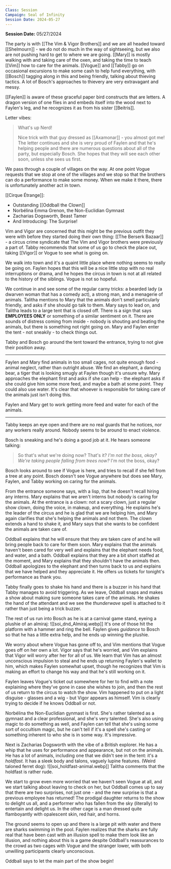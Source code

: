 ```yaml
---
Class: Session
Campaign: Seal of Infinity
Session Date: 2024-05-27
---
```

**Session Date:** 05/27/2024

The party is with [[The Vim & Vigor Brothers]] and we are all headed toward [[Shelmourn]] - we do not do much in the way of sightseeing, but we also are not pushing hard to get to where we are going. [[Mary]] is mostly walking with and taking care of the oxen, and taking the time to teach [[Vim]] how to care for the animals. [[Vogue]] and [[Tabby]] go on occasional excursions to make some cash to help fund everything, with [[Bosch]] tagging along in this and being friendly, talking about thieving tactics. A lot of Bosch's approaches to thievery are very extravagant and messy.

[[Faylen]] is aware of these graceful paper bird constructs that are letters. A dragon version of one flies in and embeds itself into the wood next to Faylen's leg, and he recognizes it as from his sister [[Beitris]].

Letter vibes:
>What's up Nerd!
>
>Nice trick with that guy dressed as [[Axamonar]] - you almost got me! The letter continues and she is very proud of Faylen and that he's helping people and there are numerous questions about all of the party, but especially Bosch. She hopes that they will see each other soon, unless she sees us first. 

We pass through a couple of villages on the way. At one point Vogue requests that we stop at one of the villages and we stop so that the brothers can do a performance to make some money. When we make it there, there is unfortunately another act in town.

[[Cirque Étrange]]:
- Outstanding [[Oddball the Clown]]
- Norbélina Emma Grenon, the Non-Euclidian Gymnast
- Zacharias Dogsworth, Beast Tamer
- And Introducing: The Surprise!

Vim and Vigor are concerned that this might be the previous outfit they were with before they started doing their own thing: [[The Berserk Bazaar]] - a circus crime syndicate that The Vim and Vigor brothers were previously a part of. Tabby recommends that some of us go to check the place out, taking [[Vigor]] or Vogue to see what is going on.

We walk into town and it's a quaint little place where nothing seems to really be going on. Faylen hopes that this will be a nice little stop with no real interruptions or drama, and he hopes the circus in town is not at all related to the history of the siblings. Vogue is not so hopeful.

We continue in and see some of the regular carny tricks: a bearded lady (a dwarven woman that has a comedy act), a strong man, and a menagerie of animals. Talitha mentions to Mary that the animals don't smell particularly friendly, and asks if she should go talk to them. Mary says to lead on, and Talitha leads to a large tent that is closed off. There is a sign that says **EMPLOYEES ONLY** or something of a similar sentiment on it. There are sounds of distress coming from inside - nobody is shouting and beating the animals, but there is something not right going on. Mary and Faylen enter the tent - not sneakily - to check things out.

Tabby and Bosch go around the tent toward the entrance, trying to not give their position away.

---

Faylen and Mary find animals in too small cages, not quite enough food - animal neglect, rather than outright abuse. We find an elephant, a dancing bear, a tiger that is looking smugly at Faylen though it's unsure why. Mary approaches the elephant first and asks if she can help - the elephant asks if she could give him some more feed, and maybe a bath at some point. They could also use water. It's clear that whoever is responsible for taking care of the animals just isn't doing this.

Faylen and Mary get to work getting more feed and water for each of the animals.

---

Tabby keeps an eye open and there are no real guards that he notices, nor any workers really around. Nobody seems to be around to enact violence.

Bosch is sneaking and he's doing a good job at it. He hears someone talking: 
>So that's what we're doing now? That's it? *I'm not the boss, okay? We're taking people falling from trees now?* I'm not the boss, okay?

Bosch looks around to see if Vogue is here, and tries to recall if she fell from a tree at any point. Bosch doesn't see Vogue anywhere but does see Mary, Faylen, and Tabby working on caring for the animals.

From the entrance someone says, with a lisp, that he doesn't recall hiring any interns. Mary explains that we aren't interns but nobody is caring for the animals. At the entrance is a clown: not a scary clown, just a regular show clown, doing the voice, in makeup, and everything. He explains he's the leader of the circus and he is glad that we are helping him, and Mary again clarifies that she's helping the animals and not them. The clown extends a hand to shake it, and Mary says that she wants to be confident the animals are taken care of.

Oddball explains that he will ensure that they are taken care of and he will bring people back to care for them soon. Mary explains that the animals haven't been cared for very well and explains that the elephant needs food, and water, and a bath. Oddball explains that they are a bit short staffed at the moment, and Mary explains that they shouldn't have the animals then. Oddball apologizes to the elephant and then turns back to us and explains that we have helped and they appreciate it. He offers us tickets for tonight's performance as thank you.

Tabby finally goes to shake his hand and there is a buzzer in his hand that Tabby manages to avoid triggering. As we leave, Oddball snaps and makes a show about making sure someone takes care of the animals. He shakes the hand of the attendant and we see the *thunderwave* spell is attached to it rather than just being a trick buzzer.

The rest of us run into Bosch as he is at a carnival game stand, eyeing a plushie of an almiraj:
![[soi_dnd_Almiraj.webp]]
It's one of those hit the platform with a hammer and ring the bell. Faylen gives *guidance* to Bosch so that he has a little extra help, and he ends up winning the plushie.

We worry about where Vogue has gone off to, and Vim mentions that Vogue goes off on her own a lot. Vigor says that he's worried, and Vim explains that Vigor will worry after her for all of us. We learn that Vim has an almost unconscious impulsion to steal and he ends up returning Faylen's wallet to him, which makes Faylen somewhat upset, though he recognizes that Vim is making an effort to change his way and that he's still working on it.

Faylen leaves Vogue's ticket out somewhere for her to find with a note explaining where they've gone in case she wishes to join, and then the rest of us return to the circus to watch the show. Vim happened to put on a light disguise - glasses and a wig - but Vigor appears as himself. Vim is clearly trying to decide if he knows Oddball or not.

Norbélina the Non-Euclidian gynmast is first. She's rather talented as a gymnast and a clear professional, and she's very talented. She's also using magic to do something as well, and Faylen can tell that she's using some sort of occultism magic, but he can't tell if it's a spell she's casting or something inherent to who she is in some way. It's impressive.

Next is Zacharias Dogsworth with the vibe of a British explorer. He has a whip that he uses for performance and appearance, but not on the animals. He has a lot of animals, including one that we didn't see in the tent: it's a *holdfast.* It has a sleek body and talons, vaguely lupine features. (Weird taloned ferret dog):
![[soi_holdfast-animal.webp]]
Talitha comments that the holdfast is rather rude.

We start to grow even more worried that we haven't seen Vogue at all, and we start talking about leaving to check on her, but Oddball comes up to say that there are two surprises, not just one - and the new surprise is that a previous employee has returned!  The prodigal daughter returns to the show to delight us all, and a performer who has fallen from the sky (literally) to entertain and delight us. In the other cage is a man dressed quite flamboyantly with opalescent skin, red hair, and horns.

The ground seems to open up and there is a large pit with water and there are sharks swimming in the pool. Faylen realizes that the sharks are fully real that have been cast with an illusion spell to make them look like an illusion, and nothing about this is a game despite Oddball's reassurances to the crowd as two cages with Vogue and the stranger lower, with both unwilling participants clearly unconscious.

Oddball says to let the main part of the show begin!